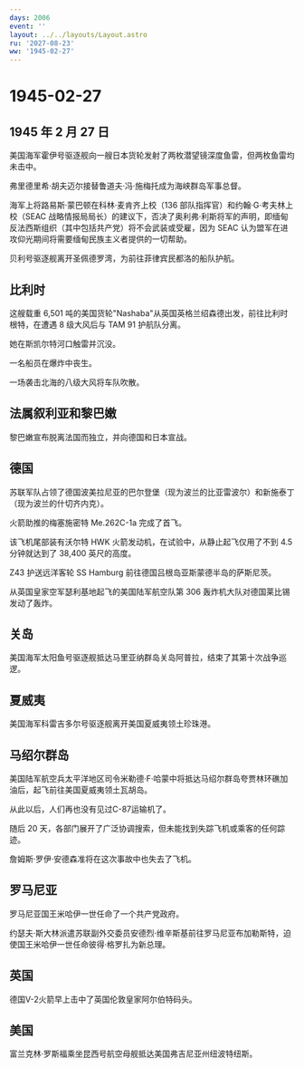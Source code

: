```yaml
---
days: 2006
event: ''
layout: ../../layouts/Layout.astro
ru: '2027-08-23'
ww: '1945-02-27'
---
```


# 1945-02-27

## 1945 年 2 月 27 日

美国海军霍伊号驱逐舰向一艘日本货轮发射了两枚潜望镜深度鱼雷，但两枚鱼雷均未击中。

弗里德里希·胡夫迈尔接替鲁道夫·冯·施梅托成为海峡群岛军事总督。

海军上将路易斯·蒙巴顿在科林·麦肯齐上校（136
部队指挥官）和约翰·G·考夫林上校（SEAC
战略情报局局长）的建议下，否决了奥利弗·利斯将军的声明，即缅甸反法西斯组织（其中包括共产党）将不会武装或受雇，因为
SEAC 认为盟军在进攻仰光期间将需要缅甸民族主义者提供的一切帮助。

贝利号驱逐舰离开圣佩德罗湾，为前往菲律宾民都洛的船队护航。

## 比利时

这艘载重 6,501
吨的美国货轮"Nashaba"从英国英格兰绍森德出发，前往比利时根特，在遭遇 8
级大风后与 TAM 91 护航队分离。

她在斯凯尔特河口触雷并沉没。

一名船员在爆炸中丧生。

一场袭击北海的八级大风将车队吹散。

## 法属叙利亚和黎巴嫩

黎巴嫩宣布脱离法国而独立，并向德国和日本宣战。

## 德国

苏联军队占领了德国波美拉尼亚的巴尔登堡（现为波兰的比亚雷波尔）和新施泰丁（现为波兰的什切齐内克）。

火箭助推的梅塞施密特 Me.262C-1a 完成了首飞。

该飞机尾部装有沃尔特 HWK 火箭发动机，在试验中，从静止起飞仅用了不到 4.5
分钟就达到了 38,400 英尺的高度。

Z43 护送远洋客轮 SS Hamburg 前往德国吕根岛亚斯蒙德半岛的萨斯尼茨。

从英国皇家空军瑟利基地起飞的美国陆军航空队第 306
轰炸机大队对德国莱比锡发动了轰炸。

## 关岛

美国海军太阳鱼号驱逐舰抵达马里亚纳群岛关岛阿普拉，结束了其第十次战争巡逻。

## 夏威夷

美国海军科雷吉多尔号驱逐舰离开美国夏威夷领土珍珠港。

## 马绍尔群岛

美国陆军航空兵太平洋地区司令米勒德·F·哈蒙中将抵达马绍尔群岛夸贾林环礁加油后，起飞前往美国夏威夷领土瓦胡岛。

从此以后，人们再也没有见过C-87运输机了。

随后 20
天，各部门展开了广泛协调搜索，但未能找到失踪飞机或乘客的任何踪迹。

詹姆斯·罗伊·安德森准将在这次事故中也失去了飞机。

## 罗马尼亚

罗马尼亚国王米哈伊一世任命了一个共产党政府。

约瑟夫·斯大林派遣苏联副外交委员安德烈·维辛斯基前往罗马尼亚布加勒斯特，迫使国王米哈伊一世任命彼得·格罗扎为新总理。

## 英国

德国V-2火箭早上击中了英国伦敦皇家阿尔伯特码头。

## 美国

富兰克林·罗斯福乘坐昆西号航空母舰抵达美国弗吉尼亚州纽波特纽斯。
